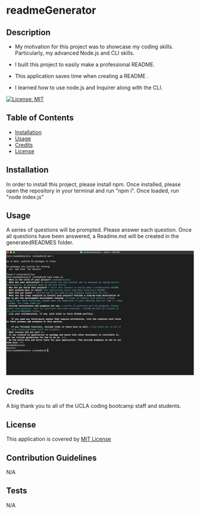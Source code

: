 # readmeGenerator

## Description

- My motivation for this project was to showcase my coding skills. Particularly, my advanced Node.js and CLI skills. 

- I built this project to easily make a professional README. 

- This application saves time when creating a README .

- I learned how to use node.js and Inquirer along with the CLI.

[![License: MIT](https://img.shields.io/badge/License-MIT-yellow.svg)](https://opensource.org/licenses/MIT)

## Table of Contents 

- [Installation](#installation)
- [Usage](#usage)
- [Credits](#credits)
- [License](#license)

## Installation

In order to install this project, please install npm. Once installed, please open the repository in your terminal and run "npm i". Once loaded, run "node index.js"

## Usage

A series of questions will be prompted. Please answer each question. Once all questions have been answered, a Readme.md will be created in the generatedREADMES folder.

![Screenshot of CLI](./images/Screenshot%202023-04-03%20at%208.47.14%20PM.png)

## Credits

A big thank you to all of the UCLA coding bootcamp staff and students.

## License

This application is covered by [MIT License](https://choosealicense.com/licenses/mit/)

## Contribution Guidelines

N/A

## Tests

N/A


